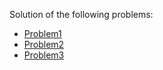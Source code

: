 Solution of the following problems:
* [Problem1](https://community.topcoder.com/stat?c=problem_statement&pm=1259)
* [Problem2](https://community.topcoder.com/stat?c=problem_statement&pm=1889)
* [Problem3](https://www.codechef.com/problems/D2/)